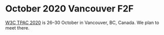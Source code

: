 # October 2020 Vancouver F2F

[W3C TPAC 2020](https://www.w3.org/wiki/TPAC/2020) is 26–30 October in
Vancouver, BC, Canada. We plan to meet there.
